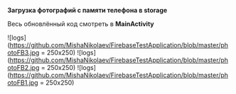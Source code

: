 **Загрузка фотографий с памяти телефона в storage**

Весь обновлённый код смотреть в **MainActivity**

![logs](https://github.com/MishaNikolaev/FirebaseTestApplication/blob/master/photoFB3.jpg = 250x250)
![logs](https://github.com/MishaNikolaev/FirebaseTestApplication/blob/master/photoFB2.jpg = 250x250)
![logs](https://github.com/MishaNikolaev/FirebaseTestApplication/blob/master/photoFB1.jpg = 250x250)
